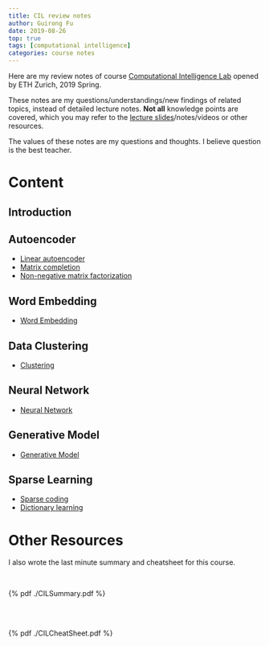 ```yaml
---
title: CIL review notes
author: Guirong Fu
date: 2019-08-26
top: true
tags: [computational intelligence]
categories: course notes
---
```


Here are my review notes of course [Computational Intelligence Lab](http://www.da.inf.ethz.ch/teaching/2019/CIL/) opened by ETH Zurich, 2019 Spring.

These notes are my questions/understandings/new findings of related topics, instead of detailed lecture notes. **Not all** knowledge points are covered, which you may refer to the [lecture slides](http://www.da.inf.ethz.ch/teaching/2019/CIL/)/notes/videos or other resources. 

The values of these notes are my questions and thoughts. I believe question is the best teacher.

# Content

## Introduction

## Autoencoder

- [Linear autoencoder](../1la/index.html)
- [Matrix completion](../2mc/index.html)
- [Non-negative matrix factorization](../3nn/index.html)

## Word Embedding

- [Word Embedding](../5we/index.html)

## Data Clustering

- [Clustering](../6mm/index.html)

## Neural Network

- [Neural Network](../7cnn/index.html)

## Generative Model

- [Generative Model](../8gm/index.html)

## Sparse Learning

- [Sparse coding](../9sc/index.html)
- [Dictionary learning](../10dl/index.html)



# Other Resources

I also wrote the last minute summary and cheatsheet for this course.

<br>

{% pdf ./CILSummary.pdf %}

<br>



<br>{% pdf ./CILCheatSheet.pdf %}

<br>